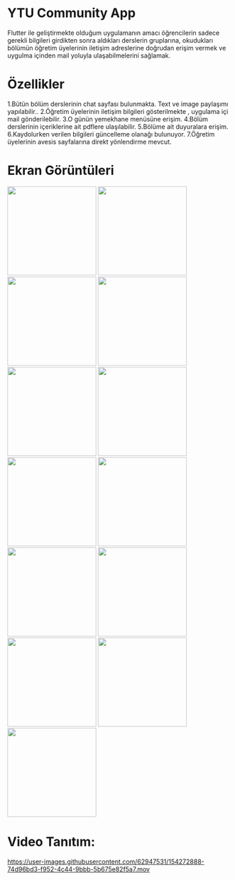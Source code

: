 # YTU Community App

Flutter ile geliştirmekte olduğum uygulamanın amacı öğrencilerin sadece gerekli bilgileri girdikten sonra aldıkları derslerin gruplarına, okudukları bölümün öğretim üyelerinin iletişim adreslerine doğrudan erişim vermek ve uygulma içinden mail yoluyla ulaşabilmelerini sağlamak.

# Özellikler
1.Bütün bölüm derslerinin chat sayfası bulunmakta. Text ve image paylaşımı yapılabilir..
2.Öğretim üyelerinin iletişim bilgileri gösterilmekte , uygulama içi mail gönderilebilir.
3.O günün yemekhane menüsüne erişim.
4.Bölüm derslerinin içeriklerine ait pdflere ulaşılabilir.
5.Bölüme ait duyuralara erişim.
6.Kaydolurken verilen bilgileri güncelleme olanağı bulunuyor.
7.Öğretim üyelerinin avesis sayfalarına direkt yönlendirme mevcut.


# Ekran Görüntüleri

<div class = "Row">
  <img src= "https://user-images.githubusercontent.com/62947531/154274536-8351e6de-2fc5-47fe-bd90-193ce67e6ded.png" width = "200" >
  <img src= "https://user-images.githubusercontent.com/62947531/154274543-95bbe03b-e8bd-44c5-bac0-21596ba056ea.png" width = "200" >
  <img src= "https://user-images.githubusercontent.com/62947531/154274556-26985f07-0d08-45cc-a5d4-d3adb479e8d8.png" width = "200" >
  <img src= "https://user-images.githubusercontent.com/62947531/154274564-6637c906-d3fb-4b60-8f73-4096d7599e85.png" width = "200" >
  <img src= "https://user-images.githubusercontent.com/62947531/154274569-6841f8d4-50cc-4343-a01b-10faee5ee839.png" width = "200" >
  <img src="https://user-images.githubusercontent.com/62947531/154274575-338a60d5-5676-4dd4-9b90-ed981591dd33.png" width="200">
  <img src="https://user-images.githubusercontent.com/62947531/154274583-e7af0858-e046-4a80-91a1-872574625d7d.png" width="200">
  <img src="https://user-images.githubusercontent.com/62947531/154274586-cafb5e92-06dd-4714-8b4d-19d86573600d.png" width="200">
  <img src="https://user-images.githubusercontent.com/62947531/154274620-718136d5-3ba7-4789-b740-5aee79a62235.png" width="200">
  <img src="https://user-images.githubusercontent.com/62947531/154274636-2379cf54-d916-4104-9563-50ee6897f0a3.png" width="200">
  <img src="https://user-images.githubusercontent.com/62947531/154274685-8cc8c75f-e46f-4178-b155-3b11f9c9e9f5.png" width="200">
  <img src="https://user-images.githubusercontent.com/62947531/154274691-6e2298c7-a3e1-401f-9084-54ef759c1e35.png" width="200">
  <img src="https://user-images.githubusercontent.com/62947531/154274697-ff03bbf0-b5f5-4df6-a23a-5064784d819b.png" width="200">
</div>

# Video Tanıtım:



https://user-images.githubusercontent.com/62947531/154272888-74d96bd3-f952-4c44-9bbb-5b675e82f5a7.mov




